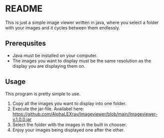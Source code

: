 # README

This is just a simple image viewer written in java, where you select a folder with your images and it cycles between them endlessly.

## Prerequsites

- Java must be installed on your computer.
- The images you want to display must be the same resolution as the display you are displaying them on.

## Usage

This program is pretty simple to use.

1. Copy all the images you want to display into one folder.
2. Execute the jar-file. Availabel here: https://github.com/AlphaLEXray/Imageviewer/blob/main/Imageviewer-v.1.0.0.jar
3. Select the folder with the images in the built in chooser.
4. Enjoy your images being displayed one after the other.